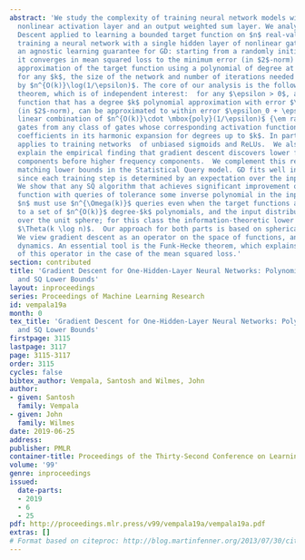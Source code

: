 ```yaml
---
abstract: 'We study the complexity of training neural network models with one hidden
  nonlinear activation layer and an output weighted sum layer. We analyze Gradient
  Descent applied to learning a bounded target function on $n$ real-valued inputs.  %by
  training a neural network with a single hidden layer of nonlinear gates. We give
  an agnostic learning guarantee for GD: starting from a randomly initialized network,
  it converges in mean squared loss to the minimum error (in $2$-norm) of the best
  approximation of the target function using a polynomial of degree at most $k$. Moreover,
  for any $k$, the size of the network and number of iterations needed are both bounded
  by $n^{O(k)}\log(1/\epsilon)$. The core of our analysis is the following existence
  theorem, which is of independent interest:  for any $\epsilon > 0$, any bounded
  function that has a degree $k$ polynomial approximation with error $\epsilon_0$
  (in $2$-norm), can be approximated to within error $\epsilon_0 + \epsilon$ as a
  linear combination of $n^{O(k)}\cdot \mbox{poly}(1/\epsilon)$ {\em randomly chosen}
  gates from any class of gates whose corresponding activation function has nonzero
  coefficients in its harmonic expansion for degrees up to $k$. In particular, this
  applies to training networks  of unbiased sigmoids and ReLUs.  We also rigorously
  explain the empirical finding that gradient descent discovers lower frequency Fourier
  components before higher frequency components.  We complement this result with nearly
  matching lower bounds in the Statistical Query model. GD fits well in the SQ framework
  since each training step is determined by an expectation over the input distribution.
  We show that any SQ algorithm that achieves significant improvement over a constant
  function with queries of tolerance some inverse polynomial in the input dimensionality
  $n$ must use $n^{\Omega(k)}$ queries even when the target functions are restricted
  to a set of $n^{O(k)}$ degree-$k$ polynomials, and the input distribution is uniform
  over the unit sphere; for this class the information-theoretic lower bound is only
  $\Theta(k \log n)$.  Our approach for both parts is based on spherical harmonics.
  We view gradient descent as an operator on the space of functions, and study its
  dynamics. An essential tool is the Funk-Hecke theorem, which explains the eigenfunctions
  of this operator in the case of the mean squared loss.'
section: contributed
title: 'Gradient Descent for One-Hidden-Layer Neural Networks: Polynomial Convergence
  and SQ Lower Bounds'
layout: inproceedings
series: Proceedings of Machine Learning Research
id: vempala19a
month: 0
tex_title: 'Gradient Descent for One-Hidden-Layer Neural Networks: Polynomial Convergence
  and SQ Lower Bounds'
firstpage: 3115
lastpage: 3117
page: 3115-3117
order: 3115
cycles: false
bibtex_author: Vempala, Santosh and Wilmes, John
author:
- given: Santosh
  family: Vempala
- given: John
  family: Wilmes
date: 2019-06-25
address: 
publisher: PMLR
container-title: Proceedings of the Thirty-Second Conference on Learning Theory
volume: '99'
genre: inproceedings
issued:
  date-parts:
  - 2019
  - 6
  - 25
pdf: http://proceedings.mlr.press/v99/vempala19a/vempala19a.pdf
extras: []
# Format based on citeproc: http://blog.martinfenner.org/2013/07/30/citeproc-yaml-for-bibliographies/
---
```

